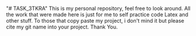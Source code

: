 "# TASK_3TKRA" 
This is my personal repository, feel free to look around. All the work that were made here is just for me to self practice code Latex and other stuff.
To those that copy paste my project, i don't mind it but please cite my git name into your project. Thank You.
